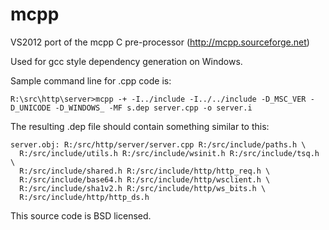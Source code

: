 # mcpp
VS2012 port of the mcpp C pre-processor (http://mcpp.sourceforge.net)

Used for gcc style dependency generation on Windows.

Sample command line for .cpp code is:

```
R:\src\http\server>mcpp -+ -I../include -I../../include -D_MSC_VER -D_UNICODE -D_WINDOWS_ -MF s.dep server.cpp -o server.i
```

The resulting .dep file should contain something similar to this:

```
server.obj: R:/src/http/server/server.cpp R:/src/include/paths.h \
  R:/src/include/utils.h R:/src/include/wsinit.h R:/src/include/tsq.h \
  R:/src/include/shared.h R:/src/include/http/http_req.h \
  R:/src/include/base64.h R:/src/include/http/wsclient.h \
  R:/src/include/sha1v2.h R:/src/include/http/ws_bits.h \
  R:/src/include/http/http_ds.h
```

This source code is BSD licensed. 
